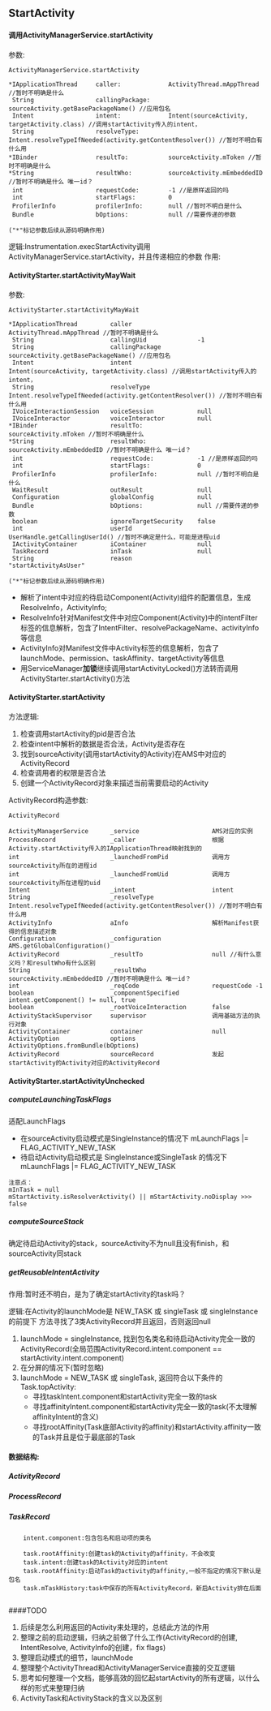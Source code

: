 ## StartActivity

#### 调用ActivityManagerService.startActivity
参数:
```
ActivityManagerService.startActivity

*IApplicationThread     caller:             ActivityThread.mAppThread //暂时不明确是什么
 String                 callingPackage:     sourceActivity.getBasePackageName() //应用包名
 Intent                 intent:             Intent(sourceActivity, targetActivity.class) //调用startActivity传入的intent，
 String                 resolveType:        Intent.resolveTypeIfNeeded(activity.getContentResolver()) //暂时不明白有什么用
*IBinder                resultTo:           sourceActivity.mToken //暂时不明确是什么
*String                 resultWho:          sourceActivity.mEmbeddedID //暂时不明确是什么 唯一id？
 int                    requestCode:        -1 //是原样返回的吗
 int                    startFlags:         0
 ProfilerInfo           profilerInfo:       null //暂时不明白是什么
 Bundle                 bOptions:           null //需要传递的参数

("*"标记参数后续从源码明确作用)
```
逻辑:Instrumentation.execStartActivity调用ActivityManagerService.startActivity，并且传递相应的参数
作用:


#### ActivityStarter.startActivityMayWait
参数:
```
ActivityStarter.startActivityMayWait

*IApplicationThread         caller                  ActivityThread.mAppThread //暂时不明确是什么
 String                     callingUid              -1
 String                     callingPackage          sourceActivity.getBasePackageName() //应用包名
 Intent                     intent                  Intent(sourceActivity, targetActivity.class) //调用startActivity传入的intent，
 String                     resolveType             Intent.resolveTypeIfNeeded(activity.getContentResolver()) //暂时不明白有什么用
 IVoiceInteractionSession   voiceSession            null
 IVoiceInteractor           voiceInteractor         null
*IBinder                    resultTo:               sourceActivity.mToken //暂时不明确是什么
*String                     resultWho:              sourceActivity.mEmbeddedID //暂时不明确是什么 唯一id？
 int                        requestCode:            -1 //是原样返回的吗
 int                        startFlags:             0
 ProfilerInfo               profilerInfo:           null //暂时不明白是什么
 WaitResult                 outResult               null
 Configuration              globalConfig            null
 Bundle                     bOptions:               null //需要传递的参数
 boolean                    ignoreTargetSecurity    false
 int                        userId                  UserHandle.getCallingUserId() //暂时不确定是什么，可能是进程uid
 IActivityContainer         iContainer              null
 TaskRecord                 inTask                  null
 String                     reason                  "startActivityAsUser"
 
("*"标记参数后续从源码明确作用)
```
* 解析了intent中对应的待启动Component(Activity)组件的配置信息，生成ResolveInfo，ActivityInfo;
* ResolveInfo针对Manifest文件中对应Component(Activity)中的intentFilter标签的信息解析，包含了IntentFilter、resolvePackageName、activityInfo等信息
* ActivityInfo对Manifest文件中Activity标签的信息解析，包含了launchMode、permission、taskAffinity、targetActivity等信息
* 用ServiceManager**加锁**继续调用startActivityLocked()方法转而调用ActivityStarter.startActivity()方法


#### ActivityStarter.startActivity
方法逻辑:

1. 检查调用startActivity的pid是否合法
2. 检查intent中解析的数据是否合法，Activity是否存在
3. 找到sourceActivity(调用startActivity的Activity)在AMS中对应的ActivityRecord
4. 检查调用者的权限是否合法
5. 创建一个ActivityRecord对象来描述当前需要启动的Activity

ActivityRecord构造参数:
```
ActivityRecord

ActivityManagerService      _service                    AMS对应的实例
ProcessRecord               _caller                     根据Activity.startActivity传入的IApplicationThread映射找到的
int                         _launchedFromPid            调用方sourceActivity所在的进程id
int                         _launchedFromUid            调用方sourceActivity所在进程的uid
Intent                      _intent                     intent
String                      _resolveType                Intent.resolveTypeIfNeeded(activity.getContentResolver()) //暂时不明白有什么用
ActivityInfo                aInfo                       解析Manifest获得的信息描述对象
Configuration               _configuration              AMS.getGlobalConfiguration()
ActivityRecord              _resultTo                   null //有什么意义吗？和resultWho有什么区别
String                      _resultWho                  sourceActivity.mEmbeddedID //暂时不明确是什么 唯一id？
int                         _reqCode                    requestCode -1
boolean                     _componentSpecified         intent.getComponent() != null, true
boolean                     _rootVoiceInteraction       false
ActivityStackSupervisor     supervisor                  调用基础方法的执行对象
ActivityContainer           container                   null
ActivityOption              options                     ActivityOptions.fromBundle(bOptions)
ActivityRecord              sourceRecord                发起startActivity的Activity对应的ActivityRecord
```


#### ActivityStarter.startActivityUnchecked
##### computeLaunchingTaskFlags
适配LaunchFlags
* 在sourceActivity启动模式是SingleInstance的情况下 mLaunchFlags |= FLAG_ACTIVITY_NEW_TASK
* 待启动Activity启动模式是 SingleInstance或SingleTask 的情况下 mLaunchFlags |= FLAG_ACTIVITY_NEW_TASK
```
注意点：
mInTask = null
mStartActivity.isResolverActivity() || mStartActivity.noDisplay >>> false
```

##### computeSourceStack
确定待启动Activity的stack，sourceActivity不为null且没有finish，和sourceActivity同stack

##### getReusableIntentActivity
作用:暂时还不明白，是为了确定startActivity的task吗？

逻辑:在Activity的launchMode是 NEW_TASK 或 singleTask 或 singleInstance 的前提下
方法寻找了3类ActivityRecord并且返回，否则返回null

1. launchMode = singleInstance, 找到包名类名和待启动Activity完全一致的ActivityRecord(全局范围ActivityRecord.intent.component == startActivity.intent.component)
2. 在分屏的情况下(暂时忽略)
3. launchMode = NEW_TASK 或 singleTask, 返回符合以下条件的Task.topActivity:
    * 寻找taskIntent.component和startActivity完全一致的task
    * 寻找affinityIntent.component和startActivity完全一致的task(不太理解affinityIntent的含义)
    * 寻找rootAffinity(Task底部Activity的affinity)和startActivity.affinity一致的Task并且是位于最底部的Task 




#### 数据结构:
##### ActivityRecord
##### ProcessRecord
##### TaskRecord
```
    intent.component:包含包名和启动项的类名
    
    task.rootAffinity:创建task的Activity的affinity，不会改变
    task.intent:创建task的Activity对应的intent
    task.rootAffinity:启动Task的activity的affinity,一般不指定的情况下默认是包名
    task.mTaskHistory:task中保存的所有ActivityRecord，新启Activity排在后面
    
```

    
####TODO
1. 后续是怎么利用返回的Activity来处理的，总结此方法的作用
2. 整理之前的启动逻辑，归纳之前做了什么工作(ActivityRecord的创建, IntentResolve, ActivityInfo的创建，fix flags)
3. 整理启动模式的细节，launchMode
4. 整理整个ActivityThread和ActivityManagerService直接的交互逻辑
5. 思考如何整理一个文档，能够高效的回忆起startActivity的所有逻辑，以什么样的形式来整理归纳
6. ActivityTask和ActivityStack的含义以及区别